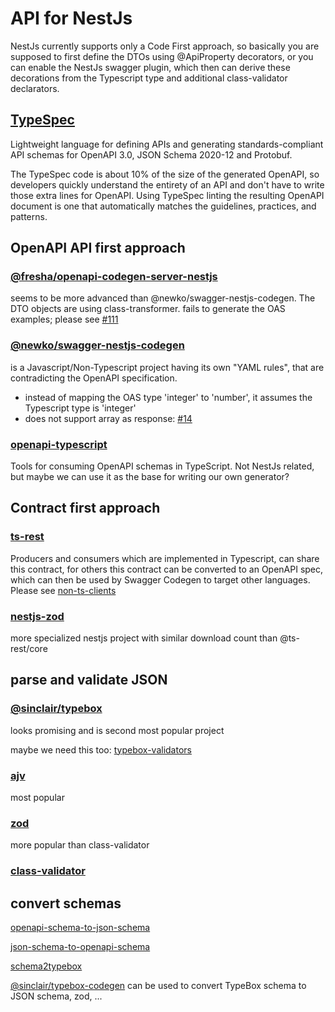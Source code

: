 # API for NestJs

NestJs currently supports only a Code First approach, so basically you are supposed to first define the DTOs using @ApiProperty decorators, or you can enable the NestJs swagger plugin, which then can derive these decorations from the Typescript type and additional class-validator declarators.

## [TypeSpec](https://typespec.io/)

Lightweight language for defining APIs and generating standards-compliant API schemas for OpenAPI 3.0, JSON Schema 2020-12 and Protobuf.

The TypeSpec code is about 10% of the size of the generated OpenAPI, so developers quickly understand the entirety of an API and don't have to write those extra lines for OpenAPI.
Using TypeSpec linting the resulting OpenAPI document is one that automatically matches the guidelines, practices, and patterns.

## OpenAPI API first approach

### [@fresha/openapi-codegen-server-nestjs](https://www.npmjs.com/package/@fresha/openapi-codegen-server-nestjs)

seems to be more advanced than @newko/swagger-nestjs-codegen. The DTO objects are using class-transformer.
fails to generate the OAS examples; please see [#111](https://github.com/fresha/api-tools/issues/111)

### [@newko/swagger-nestjs-codegen](https://www.npmjs.com/package/@newko/swagger-nestjs-codegen)

is a Javascript/Non-Typescript project having its own "YAML rules", that are contradicting the OpenAPI specification.

- instead of mapping the OAS type 'integer' to 'number', it assumes the Typescript type is 'integer'
- does not support array as response: [#14](https://github.com/Ryan-Sin/swagger-nestjs-codegen/issues/14)

### [openapi-typescript](https://github.com/drwpow/openapi-typescript)

Tools for consuming OpenAPI schemas in TypeScript.
Not NestJs related, but maybe we can use it as the base for writing our own generator?

## Contract first approach

### [ts-rest](https://github.com/ts-rest/ts-rest)

Producers and consumers which are implemented in Typescript, can share this contract, for others this contract can be converted to an OpenAPI spec, which can then be used by Swagger Codegen to target other languages. Please see [non-ts-clients](https://ts-rest.com/docs/guides/non-ts-clients)

### [nestjs-zod](https://www.npmjs.com/package/nestjs-zod)

more specialized nestjs project with similar download count than @ts-rest/core

## parse and validate JSON

### [@sinclair/typebox](https://www.npmjs.com/package/@sinclair/typebox)

looks promising and is second most popular project

maybe we need this too: [typebox-validators](https://www.npmjs.com/package/typebox-validators)

### [ajv](https://www.npmjs.com/package/ajv)

most popular

### [zod](https://www.npmjs.com/package/zod)

more popular than class-validator

### [class-validator](https://www.npmjs.com/package/class-validator)

## convert schemas

[openapi-schema-to-json-schema](https://www.npmjs.com/package/@openapi-contrib/openapi-schema-to-json-schema)

[json-schema-to-openapi-schema](https://www.npmjs.com/package/@openapi-contrib/json-schema-to-openapi-schema)

[schema2typebox](https://www.npmjs.com/package/schema2typebox)

[@sinclair/typebox-codegen](https://www.npmjs.com/package/@sinclair/typebox-codegen) can be used to convert TypeBox schema to JSON schema, zod, ...
